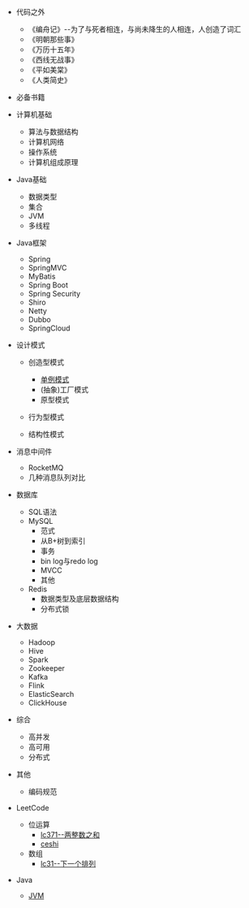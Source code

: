 - 代码之外
  - 《编舟记》--为了与死者相连，与尚未降生的人相连，人创造了词汇
  - 《明朝那些事》
  - 《万历十五年》
  - 《西线无战事》
  - 《平如美棠》
  - 《人类简史》
- 必备书籍

- 计算机基础
  - 算法与数据结构
  - 计算机网络
  - 操作系统
  - 计算机组成原理
- Java基础
  - 数据类型
  - 集合
  - JVM
  - 多线程
- Java框架
  - Spring
  - SpringMVC
  - MyBatis
  - Spring Boot
  - Spring Security
  - Shiro
  - Netty
  - Dubbo
  - SpringCloud

- 设计模式
  - 创造型模式
    - [单例模式](设计模式/单例模式.md)
    - (抽象)工厂模式
    - 原型模式

  - 行为型模式
  - 结构性模式

- 消息中间件
  - RocketMQ
  - 几种消息队列对比

- 数据库
  - SQL语法
  - MySQL
    - 范式
    - 从B+树到索引
    - 事务
    - bin log与redo log
    - MVCC
    - 其他
  - Redis
    - 数据类型及底层数据结构
    - 分布式锁
- 大数据
  - Hadoop
  - Hive
  - Spark
  - Zookeeper
  - Kafka
  - Flink
  - ElasticSearch
  - ClickHouse

- 综合
  - 高并发
  - 高可用
  - 分布式
- 其他
  - 编码规范
 
- LeetCode
  - 位运算
    - [lc371--两整数之和](leetcode/位运算/lc371.md)
    - [ceshi](leetcode/位运算/lc372.md)
  - 数组
    - [lc31--下一个排列](leetcode/数组/lc31.md)
- Java
  - [JVM](JVM.md)